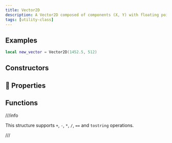 ```yaml
---
title: Vector2D
description: A Vector2D composed of components (X, Y) with floating point precision. Used mainly for HUD and Drawing on screen
tags: [utility-class]
---
```


<HeaderDeclaration type="Struct" name="Vector2D" open_source_url="Classes/Vector2D.lua" />


## Examples

```lua
local new_vector = Vector2D(1452.5, 512)
```


## Constructors

<ConstructorDeclaration type="Struct" name="Vector2D" />


## 🧽 Properties

<PropertiesDeclaration type="Struct" name="Vector2D" />


## Functions

///info

This structure supports `+`, `-`, `*`, `/`, `==` and `tostring` operations.

///

<FunctionsDeclaration type="Struct" name="Vector2D" />
